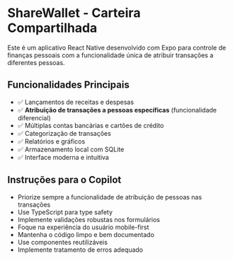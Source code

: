 <!-- Use this file to provide workspace-specific custom instructions to Copilot. For more details, visit https://code.visualstudio.com/docs/copilot/copilot-customization#_use-a-githubcopilotinstructionsmd-file -->

# ShareWallet - Carteira Compartilhada

Este é um aplicativo React Native desenvolvido com Expo para controle de finanças pessoais com a funcionalidade única de atribuir transações a diferentes pessoas.

## Funcionalidades Principais

- ✅ Lançamentos de receitas e despesas
- ✅ **Atribuição de transações a pessoas específicas** (funcionalidade diferencial)
- ✅ Múltiplas contas bancárias e cartões de crédito
- ✅ Categorização de transações
- ✅ Relatórios e gráficos
- ✅ Armazenamento local com SQLite
- ✅ Interface moderna e intuitiva

## Instruções para o Copilot

- Priorize sempre a funcionalidade de atribuição de pessoas nas transações
- Use TypeScript para type safety
- Implemente validações robustas nos formulários
- Foque na experiência do usuário mobile-first
- Mantenha o código limpo e bem documentado
- Use componentes reutilizáveis
- Implemente tratamento de erros adequado
